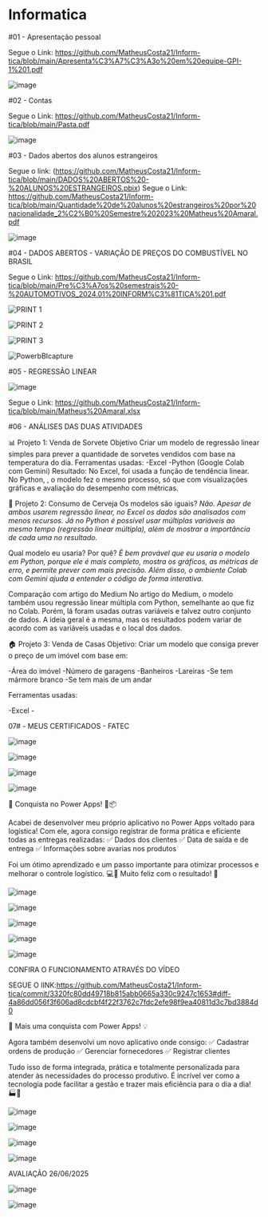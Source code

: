 # Informatica

#01 - Apresentação pessoal


Segue o Link: https://github.com/MatheusCosta21/Inform-tica/blob/main/Apresenta%C3%A7%C3%A3o%20em%20equipe-GPI-1%201.pdf


![image](https://github.com/user-attachments/assets/7350036f-6d13-469a-9477-7920291a3f2d)



#02 - Contas 


Segue o Link: https://github.com/MatheusCosta21/Inform-tica/blob/main/Pasta.pdf


![image](https://github.com/user-attachments/assets/b0f1e35e-784a-4267-ab89-ee6fc9cc2ba7)



#03 - Dados abertos dos alunos estrangeiros

Segue o link: (https://github.com/MatheusCosta21/Inform-tica/blob/main/DADOS%20ABERTOS%20-%20ALUNOS%20ESTRANGEIROS.pbix)
Segue o Link: https://github.com/MatheusCosta21/Inform-tica/blob/main/Quantidade%20de%20alunos%20estrangeiros%20por%20nacionalidade_2%C2%B0%20Semestre%202023%20Matheus%20Amaral.pdf


![image](https://github.com/user-attachments/assets/8530be7e-aefa-4a85-8fc5-ae4bd2adeb52)





#04 - DADOS ABERTOS - VARIAÇÃO DE PREÇOS DO COMBUSTÍVEL NO BRASIL


Segue o Link: https://github.com/MatheusCosta21/Inform-tica/blob/main/Pre%C3%A7os%20semestrais%20-%20AUTOMOTIVOS_2024.01%20INFORM%C3%81TICA%201.pdf

![PRINT 1](https://github.com/user-attachments/assets/7d13afe9-c4b2-4ff4-8f2d-3d7283d02f2a)


![PRINT 2](https://github.com/user-attachments/assets/51ae77bc-9b39-43e7-bb9e-bf6076063afd)


![PRINT 3](https://github.com/user-attachments/assets/951925a7-ee51-4b5f-8e84-11539017eef5)


![PowerbBIcapture](https://github.com/user-attachments/assets/cf9ba6dc-8690-466a-86de-9fbacc8be052)




#05 - REGRESSÃO LINEAR

![image](https://github.com/user-attachments/assets/79b5dc77-7820-4174-aca8-0c64ba139bba)

Segue o Link: https://github.com/MatheusCosta21/Inform-tica/blob/main/Matheus%20Amaral.xlsx


#06 - ANÁLISES DAS DUAS ATIVIDADES

📊 Projeto 1: Venda de Sorvete Objetivo Criar um modelo de regressão linear simples para prever a quantidade de sorvetes vendidos com base na temperatura do dia. Ferramentas usadas: -Excel -Python (Google Colab com Gemini) Resultado: No Excel, foi usada a função de tendência linear. No Python, , o modelo fez o mesmo processo, só que com visualizações gráficas e avaliação do desempenho com métricas.

🍺 Projeto 2: Consumo de Cerveja Os modelos são iguais?
*Não. Apesar de ambos usarem regressão linear, no Excel os dados são analisados com menos recursos. Já no Python é possível usar múltiplas variáveis ao mesmo tempo (regressão linear múltipla), além de mostrar a importância de cada uma no resultado.*

Qual modelo eu usaria? Por quê?
*È bem provável que eu usaria o modelo em Python, porque ele é mais completo, mostra os gráficos, as métricas de erro, e permite prever com mais precisão. Além disso, o ambiente Colab com Gemini ajuda a entender o código de forma interativa.*

Comparação com artigo do Medium No artigo do Medium, o modelo também usou regressão linear múltipla com Python, semelhante ao que fiz no Colab. Porém, lá foram usadas outras variáveis e talvez outro conjunto de dados. A ideia geral é a mesma, mas os resultados podem variar de acordo com as variáveis usadas e o local dos dados.

🏠 Projeto 3: Venda de Casas Objetivo: Criar um modelo que consiga prever o preço de um imóvel com base em:

-Área do imóvel -Número de garagens -Banheiros -Lareiras -Se tem mármore branco -Se tem mais de um andar

Ferramentas usadas:

-Excel -

07# - MEUS CERTIFICADOS - FATEC

![image](https://github.com/user-attachments/assets/04319f90-27d7-4356-a4ab-c8b1cf81d63a)


![image](https://github.com/user-attachments/assets/1df56c31-1645-4419-85ff-9bfafe07f9a0)


![image](https://github.com/user-attachments/assets/e7af643f-1925-43bd-9e0f-da61df6aaffa)



![image](https://github.com/user-attachments/assets/5ee42e4f-6122-4b8a-8279-1620e3140b3d)


🎉 Conquista no Power Apps! 🚚📦


Acabei de desenvolver meu próprio aplicativo no Power Apps voltado para logística! Com ele, agora consigo registrar de forma prática e eficiente todas as entregas realizadas:
✅ Dados dos clientes
✅ Data de saída e de entrega
✅ Informações sobre avarias nos produtos

Foi um ótimo aprendizado e um passo importante para otimizar processos e melhorar o controle logístico. 💻📲
Muito feliz com o resultado! 🚀

![image](https://github.com/user-attachments/assets/6ec6d2e2-a46f-4068-a5a5-8602ce966664)

![image](https://github.com/user-attachments/assets/c3f664c3-70a8-444f-9db3-151df7852175)

![image](https://github.com/user-attachments/assets/be3b0516-fa3f-4d99-bf14-441ade2d2072)

![image](https://github.com/user-attachments/assets/7d56e711-397b-41d7-8543-01a8648d83b5)

![image](https://github.com/user-attachments/assets/caf414e7-a0e7-4214-b3a1-0c1e27b27eb4)


CONFIRA O FUNCIONAMENTO ATRAVÉS DO VÍDEO 

SEGUE O lINK:https://github.com/MatheusCosta21/Inform-tica/commit/3320fc80dd49718b815abb0665a330c9247c1653#diff-4a86dd056f3f606ad8cdcbf4f22f3762c7fdc2efe98f9ea40811d3c7bd3884d0



🚀 Mais uma conquista com Power Apps! 💡

Agora também desenvolvi um novo aplicativo onde consigo:
✅ Cadastrar ordens de produção
✅ Gerenciar fornecedores
✅ Registrar clientes

Tudo isso de forma integrada, prática e totalmente personalizada para atender às necessidades do processo produtivo. É incrível ver como a tecnologia pode facilitar a gestão e trazer mais eficiência para o dia a dia! 🏭📲

![image](https://github.com/user-attachments/assets/ade60e60-88e8-40aa-af72-3d2745eaae96)

![image](https://github.com/user-attachments/assets/a3b9cbbb-cc8f-4555-b055-f98c08b38e5d)

![image](https://github.com/user-attachments/assets/c7cd9ed8-5252-4586-9afa-2e0e551c338e)


![image](https://github.com/user-attachments/assets/440481ab-3ac6-4ca2-be7d-d081ac6f02c3)


AVALIAÇÃO 26/06/2025

![image](https://github.com/user-attachments/assets/e570b107-7c47-4021-a9fb-5043fdc5f294)

![image](https://github.com/user-attachments/assets/dcd8b01f-fac0-47a1-bffe-8cc97cae454b)

